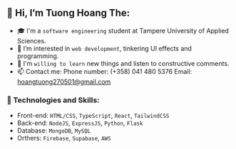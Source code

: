 ## 👋 Hi, I’m Tuong Hoang The:
- 🎓 I'm a <code>software engineering</code> student at Tampere University of Applied Sciences.
- 👀 I’m interested in <code>web development</code>, tinkering UI effects and programming. 
- 🌱 I'm <code>willing to learn</code> new things and listen to constructive comments.
- 📫 Contact me: 
      Phone number: (+358) 041 480 5376
      Email: hoangtuong270501@gmail.com
      
      
### :dizzy: Technologies and Skills:
* Front-end: <code>HTML/CSS</code>, <code>TypeScript</code>, <code>React</code>, <code>TailwindCSS</code>
* Back-end: <code>NodeJS</code>, <code>ExpressJS</code>,  <code>Python</code>,  <code>Flask</code>
* Database: <code>MongoDB</code>, <code>MySQL</code>
* Orthers: <code>Firebase</code>, <code>Supabase</code>, <code>AWS</code>
 

<!---
HTTuong/HTTuong is a ✨ special ✨ repository because its `README.md` (this file) appears on your GitHub profile.
You can click the Preview link to take a look at your changes.
--->
